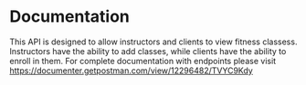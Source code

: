# Documentation

This API is designed to allow instructors and clients to view fitness classess. Instructors have the ability to add classes, while clients have the ability to enroll in them. For complete documentation with endpoints please visit https://documenter.getpostman.com/view/12296482/TVYC9Kdy 